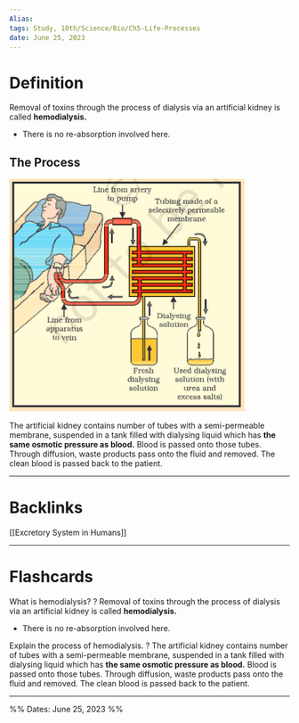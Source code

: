```yaml
---
Alias:
tags: Study, 10th/Science/Bio/Ch5-Life-Processes
date: June 25, 2023
---
```

# Definition
Removal of toxins through the process of dialysis via an artificial kidney is called **hemodialysis.**
- There is no re-absorption involved here.
## The Process
![500](assets/pasted-image-20230625210934-93e1ca953ddaddf103bd34a2f161d985.png)

The artificial kidney contains number of tubes with a semi-permeable membrane, suspended in a tank filled with dialysing liquid which has **the same osmotic pressure as blood.** Blood is passed onto those tubes. Through diffusion, waste products pass onto the fluid and removed. The clean blood is passed back to the patient.

---
# Backlinks
[[Excretory System in Humans]]

---
# Flashcards

What is hemodialysis?
?
Removal of toxins through the process of dialysis via an artificial kidney is called **hemodialysis.**
- There is no re-absorption involved here.
<!--SR:!2024-04-26,159,220-->

Explain the process of hemodialysis.
?
The artificial kidney contains number of tubes with a semi-permeable membrane, suspended in a tank filled with dialysing liquid which has **the same osmotic pressure as blood.** Blood is passed onto those tubes. Through diffusion, waste products pass onto the fluid and removed. The clean blood is passed back to the patient.
<!--SR:!2024-04-20,90,280-->

---

%%
Dates: June 25, 2023
%%